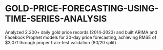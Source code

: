 # GOLD-PRICE-FORECASTING-USING-TIME-SERIES-ANALYSIS
Analyzed 2,200+ daily gold price records (2014-2023) and built ARIMA and Facebook Prophet models for 30-day price forecasting, achieving RMSE of $3,071 through proper train-test validation (80/20 split)
